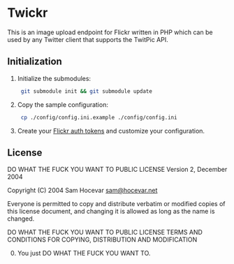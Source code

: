 # Twickr

This is an image upload endpoint for Flickr written in PHP which can be
used by any Twitter client that supports the TwitPic API.

## Initialization

1. Initialize the submodules:

   ```bash
   	git submodule init && git submodule update
   ```

2. Copy the sample configuration:

   ```bash
   	cp ./config/config.ini.example ./config/config.ini
   ```

3. Create your [Flickr auth tokens](http://phpflickr.com/tools/auth/)
and customize your configuration.

## License

DO WHAT THE FUCK YOU WANT TO PUBLIC LICENSE
Version 2, December 2004

Copyright (C) 2004 Sam Hocevar <sam@hocevar.net>

Everyone is permitted to copy and distribute verbatim or modified
copies of this license document, and changing it is allowed as long
as the name is changed.

DO WHAT THE FUCK YOU WANT TO PUBLIC LICENSE
TERMS AND CONDITIONS FOR COPYING, DISTRIBUTION AND MODIFICATION

0. You just DO WHAT THE FUCK YOU WANT TO.
